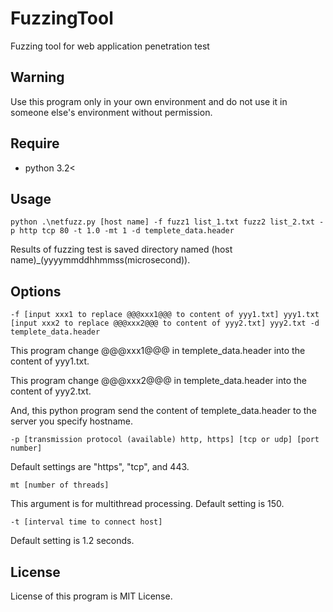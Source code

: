 # FuzzingTool
Fuzzing tool for web application penetration test


## Warning

Use this program only in your own environment and do not use it in someone else's environment without permission.

## Require

- python 3.2<

## Usage

```
python .\netfuzz.py [host name] -f fuzz1 list_1.txt fuzz2 list_2.txt -p http tcp 80 -t 1.0 -mt 1 -d templete_data.header
```

Results of fuzzing test is saved directory named (host name)_(yyyymmddhhmmss(microsecond)).

## Options

`-f [input xxx1 to replace @@@xxx1@@@ to content of yyy1.txt] yyy1.txt [input xxx2 to replace @@@xxx2@@@ to content of yyy2.txt] yyy2.txt -d templete_data.header`

This program change @@@xxx1@@@ in templete_data.header into the content of yyy1.txt.

This program change @@@xxx2@@@ in templete_data.header into the content of yyy2.txt.

And, this python program send the content of templete_data.header to the server you specify hostname.

`-p [transmission protocol (available) http, https] [tcp or udp] [port number]`

Default settings are "https", "tcp", and 443.

`mt [number of threads]`

This argument is for multithread processing. Default setting is 150.

`-t [interval time to connect host]`

Default setting is 1.2 seconds.

## License

License of this program is MIT License.
